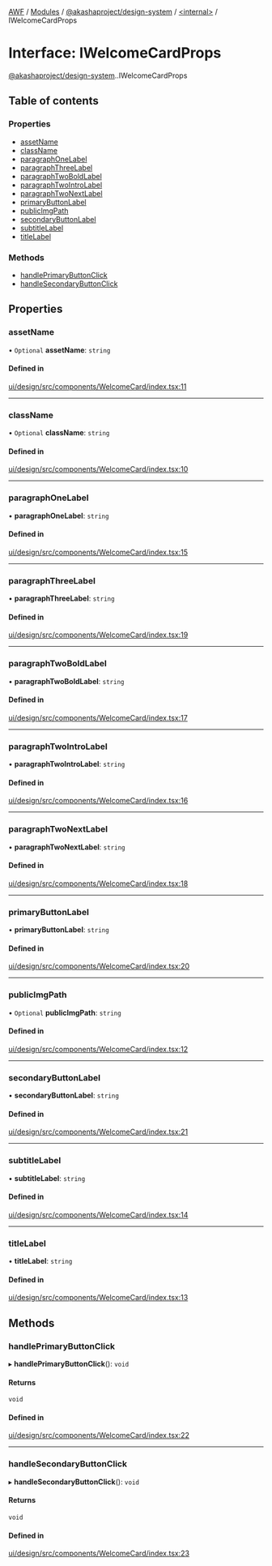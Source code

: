 [AWF](../README.md) / [Modules](../modules.md) / [@akashaproject/design-system](../modules/akashaproject_design_system.md) / [<internal\>](../modules/akashaproject_design_system._internal_.md) / IWelcomeCardProps

# Interface: IWelcomeCardProps

[@akashaproject/design-system](../modules/akashaproject_design_system.md).[<internal>](../modules/akashaproject_design_system._internal_.md).IWelcomeCardProps

## Table of contents

### Properties

- [assetName](akashaproject_design_system._internal_.IWelcomeCardProps.md#assetname)
- [className](akashaproject_design_system._internal_.IWelcomeCardProps.md#classname)
- [paragraphOneLabel](akashaproject_design_system._internal_.IWelcomeCardProps.md#paragraphonelabel)
- [paragraphThreeLabel](akashaproject_design_system._internal_.IWelcomeCardProps.md#paragraphthreelabel)
- [paragraphTwoBoldLabel](akashaproject_design_system._internal_.IWelcomeCardProps.md#paragraphtwoboldlabel)
- [paragraphTwoIntroLabel](akashaproject_design_system._internal_.IWelcomeCardProps.md#paragraphtwointrolabel)
- [paragraphTwoNextLabel](akashaproject_design_system._internal_.IWelcomeCardProps.md#paragraphtwonextlabel)
- [primaryButtonLabel](akashaproject_design_system._internal_.IWelcomeCardProps.md#primarybuttonlabel)
- [publicImgPath](akashaproject_design_system._internal_.IWelcomeCardProps.md#publicimgpath)
- [secondaryButtonLabel](akashaproject_design_system._internal_.IWelcomeCardProps.md#secondarybuttonlabel)
- [subtitleLabel](akashaproject_design_system._internal_.IWelcomeCardProps.md#subtitlelabel)
- [titleLabel](akashaproject_design_system._internal_.IWelcomeCardProps.md#titlelabel)

### Methods

- [handlePrimaryButtonClick](akashaproject_design_system._internal_.IWelcomeCardProps.md#handleprimarybuttonclick)
- [handleSecondaryButtonClick](akashaproject_design_system._internal_.IWelcomeCardProps.md#handlesecondarybuttonclick)

## Properties

### assetName

• `Optional` **assetName**: `string`

#### Defined in

[ui/design/src/components/WelcomeCard/index.tsx:11](https://github.com/AKASHAorg/akasha-world-framework/blob/d81a7246/ui/design/src/components/WelcomeCard/index.tsx#L11)

___

### className

• `Optional` **className**: `string`

#### Defined in

[ui/design/src/components/WelcomeCard/index.tsx:10](https://github.com/AKASHAorg/akasha-world-framework/blob/d81a7246/ui/design/src/components/WelcomeCard/index.tsx#L10)

___

### paragraphOneLabel

• **paragraphOneLabel**: `string`

#### Defined in

[ui/design/src/components/WelcomeCard/index.tsx:15](https://github.com/AKASHAorg/akasha-world-framework/blob/d81a7246/ui/design/src/components/WelcomeCard/index.tsx#L15)

___

### paragraphThreeLabel

• **paragraphThreeLabel**: `string`

#### Defined in

[ui/design/src/components/WelcomeCard/index.tsx:19](https://github.com/AKASHAorg/akasha-world-framework/blob/d81a7246/ui/design/src/components/WelcomeCard/index.tsx#L19)

___

### paragraphTwoBoldLabel

• **paragraphTwoBoldLabel**: `string`

#### Defined in

[ui/design/src/components/WelcomeCard/index.tsx:17](https://github.com/AKASHAorg/akasha-world-framework/blob/d81a7246/ui/design/src/components/WelcomeCard/index.tsx#L17)

___

### paragraphTwoIntroLabel

• **paragraphTwoIntroLabel**: `string`

#### Defined in

[ui/design/src/components/WelcomeCard/index.tsx:16](https://github.com/AKASHAorg/akasha-world-framework/blob/d81a7246/ui/design/src/components/WelcomeCard/index.tsx#L16)

___

### paragraphTwoNextLabel

• **paragraphTwoNextLabel**: `string`

#### Defined in

[ui/design/src/components/WelcomeCard/index.tsx:18](https://github.com/AKASHAorg/akasha-world-framework/blob/d81a7246/ui/design/src/components/WelcomeCard/index.tsx#L18)

___

### primaryButtonLabel

• **primaryButtonLabel**: `string`

#### Defined in

[ui/design/src/components/WelcomeCard/index.tsx:20](https://github.com/AKASHAorg/akasha-world-framework/blob/d81a7246/ui/design/src/components/WelcomeCard/index.tsx#L20)

___

### publicImgPath

• `Optional` **publicImgPath**: `string`

#### Defined in

[ui/design/src/components/WelcomeCard/index.tsx:12](https://github.com/AKASHAorg/akasha-world-framework/blob/d81a7246/ui/design/src/components/WelcomeCard/index.tsx#L12)

___

### secondaryButtonLabel

• **secondaryButtonLabel**: `string`

#### Defined in

[ui/design/src/components/WelcomeCard/index.tsx:21](https://github.com/AKASHAorg/akasha-world-framework/blob/d81a7246/ui/design/src/components/WelcomeCard/index.tsx#L21)

___

### subtitleLabel

• **subtitleLabel**: `string`

#### Defined in

[ui/design/src/components/WelcomeCard/index.tsx:14](https://github.com/AKASHAorg/akasha-world-framework/blob/d81a7246/ui/design/src/components/WelcomeCard/index.tsx#L14)

___

### titleLabel

• **titleLabel**: `string`

#### Defined in

[ui/design/src/components/WelcomeCard/index.tsx:13](https://github.com/AKASHAorg/akasha-world-framework/blob/d81a7246/ui/design/src/components/WelcomeCard/index.tsx#L13)

## Methods

### handlePrimaryButtonClick

▸ **handlePrimaryButtonClick**(): `void`

#### Returns

`void`

#### Defined in

[ui/design/src/components/WelcomeCard/index.tsx:22](https://github.com/AKASHAorg/akasha-world-framework/blob/d81a7246/ui/design/src/components/WelcomeCard/index.tsx#L22)

___

### handleSecondaryButtonClick

▸ **handleSecondaryButtonClick**(): `void`

#### Returns

`void`

#### Defined in

[ui/design/src/components/WelcomeCard/index.tsx:23](https://github.com/AKASHAorg/akasha-world-framework/blob/d81a7246/ui/design/src/components/WelcomeCard/index.tsx#L23)
